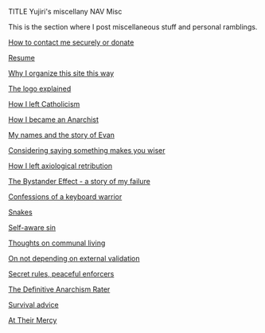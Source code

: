 TITLE Yujiri's miscellany
NAV Misc

This is the section where I post miscellaneous stuff and personal ramblings.

[How to contact me securely or donate](contact)

[Resume](resume)

[Why I organize this site this way](structure)

[The logo explained](logo)

[How I left Catholicism](apostasy)

[How I became an Anarchist](anarchism_conversion)

[My names and the story of Evan](names)

[Considering saying something makes you wiser](public_wisdom)

[How I left axiological retribution](axiological_retribution)

[The Bystander Effect - a story of my failure](bystander)

[Confessions of a keyboard warrior](keyboard_warrior)

[Snakes](snakes)

[Self-aware sin](sin)

[Thoughts on communal living](communal_living)

[On not depending on external validation](external_validation)

[Secret rules, peaceful enforcers](secret_rules)

[The Definitive Anarchism Rater](anarchism_rater)

[Survival advice](survival_advice)

[At Their Mercy](at_their_mercy)
